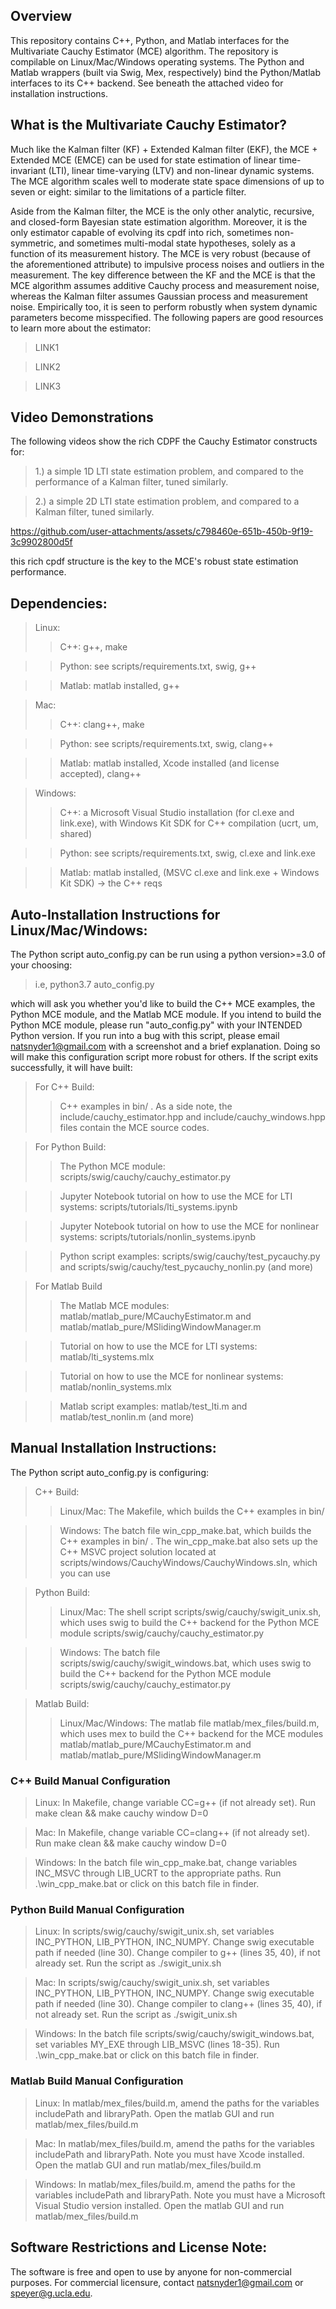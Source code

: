 ## Overview
This repository contains C++, Python, and Matlab interfaces for the Multivariate Cauchy Estimator (MCE) algorithm. The repository is compilable on Linux/Mac/Windows operating systems. The Python and Matlab wrappers (built via Swig, Mex, respectively) bind the Python/Matlab interfaces to its C++ backend. See beneath the attached video for installation instructions. 

## What is the Multivariate Cauchy Estimator?
Much like the Kalman filter (KF) + Extended Kalman filter (EKF), the MCE + Extended MCE (EMCE) can be used for state estimation of linear time-invariant (LTI), linear time-varying (LTV) and non-linear dynamic systems. The MCE algorithm scales well to moderate state space dimensions of up to seven or eight: similar to the limitations of a particle filter.

Aside from the Kalman filter, the MCE is the only other analytic, recursive, and closed-form Bayesian state estimation algorithm. Moreover, it is the only estimator capable of evolving its cpdf into rich, sometimes non-symmetric, and sometimes multi-modal state hypotheses, solely as a function of its measurement history. The MCE is very robust (because of the aforementioned attribute) to impulsive process noises and outliers in the measurement. The key difference between the KF and the MCE is that the MCE algorithm assumes additive Cauchy process and measurement noise, whereas the Kalman filter assumes Gaussian process and measurement noise. Empirically too, it is seen to perform robustly when system dynamic parameters become misspecified. The following papers are good resources to learn more about the estimator:
> LINK1

> LINK2

> LINK3

## Video Demonstrations
The following videos show the rich CDPF the Cauchy Estimator constructs for: 

> 1.) a simple 1D LTI state estimation problem, and compared to the performance of a Kalman filter, tuned similarly.

> 2.) a simple 2D LTI state estimation problem, and compared to a Kalman filter, tuned similarly.

https://github.com/user-attachments/assets/c798460e-651b-450b-9f19-3c9902800d5f

this rich cpdf structure is the key to the MCE's robust state estimation performance.

## Dependencies:
> Linux:
>> C++: g++, make

>> Python: see scripts/requirements.txt, swig, g++

>> Matlab: matlab installed, g++

> Mac:
>> C++: clang++, make

>> Python: see scripts/requirements.txt, swig, clang++

>> Matlab: matlab installed, Xcode installed (and license accepted), clang++

> Windows:
>> C++: a Microsoft Visual Studio installation (for cl.exe and link.exe), with Windows Kit SDK for C++ compilation (ucrt, um, shared)

>> Python: see scripts/requirements.txt, swig, cl.exe and link.exe

>> Matlab: matlab installed, (MSVC cl.exe and link.exe + Windows Kit SDK) -> the C++ reqs

## Auto-Installation Instructions for Linux/Mac/Windows:
The Python script auto_config.py can be run using a python version>=3.0 of your choosing:
> i.e, python3.7 auto_config.py

which will ask you whether you'd like to build the C++ MCE examples, the Python MCE module, and the Matlab MCE module. If you intend to build the Python MCE module, please run "auto_config.py" with your INTENDED Python version. If you run into a bug with this script, please email natsnyder1@gmail.com with a screenshot and a brief explanation. Doing so will make this configuration script more robust for others. If the script exits successfully, it will have built:

> For C++ Build:
>>  C++ examples in bin/ . As a side note, the include/cauchy_estimator.hpp and include/cauchy_windows.hpp files contain the MCE source codes.

> For Python Build:
>> The Python MCE module: scripts/swig/cauchy/cauchy_estimator.py

>> Jupyter Notebook tutorial on how to use the MCE for LTI systems: scripts/tutorials/lti_systems.ipynb

>> Jupyter Notebook tutorial on how to use the MCE for nonlinear systems: scripts/tutorials/nonlin_systems.ipynb

>> Python script examples: scripts/swig/cauchy/test_pycauchy.py and scripts/swig/cauchy/test_pycauchy_nonlin.py (and more)

> For Matlab Build
>> The Matlab MCE modules: matlab/matlab_pure/MCauchyEstimator.m and matlab/matlab_pure/MSlidingWindowManager.m

>> Tutorial on how to use the MCE for LTI systems: matlab/lti_systems.mlx

>> Tutorial on how to use the MCE for nonlinear systems: matlab/nonlin_systems.mlx

>> Matlab script examples: matlab/test_lti.m and matlab/test_nonlin.m (and more)

## Manual Installation Instructions:
The Python script auto_config.py is configuring:
> C++ Build:
>> Linux/Mac: The Makefile, which builds the C++ examples in bin/

>> Windows: The batch file win_cpp_make.bat, which builds the C++ examples in bin/ . The win_cpp_make.bat also sets up the C++ MSVC project solution located at scripts/windows/CauchyWindows/CauchyWindows.sln, which you can use

> Python Build:
>> Linux/Mac: The shell script scripts/swig/cauchy/swigit_unix.sh, which uses swig to build the C++ backend for the Python MCE module scripts/swig/cauchy/cauchy_estimator.py

>> Windows: The batch file scripts/swig/cauchy/swigit_windows.bat, which uses swig to build the C++ backend for the Python MCE module scripts/swig/cauchy/cauchy_estimator.py

> Matlab Build:
>> Linux/Mac/Windows: The matlab file matlab/mex_files/build.m, which uses mex to build the C++ backend for the MCE modules matlab/matlab_pure/MCauchyEstimator.m and matlab/matlab_pure/MSlidingWindowManager.m

### C++ Build Manual Configuration
> Linux: In Makefile, change variable CC=g++ (if not already set). Run make clean && make cauchy window D=0

> Mac: In Makefile, change variable CC=clang++ (if not already set). Run make clean && make cauchy window D=0

> Windows: In the batch file win_cpp_make.bat, change variables INC_MSVC through LIB_UCRT to the appropriate paths. Run .\win_cpp_make.bat or click on this batch file in finder.

### Python Build Manual Configuration
> Linux: In scripts/swig/cauchy/swigit_unix.sh, set variables INC_PYTHON, LIB_PYTHON, INC_NUMPY. Change swig executable path if needed (line 30). Change compiler to g++ (lines 35, 40), if not already set. Run the script as ./swigit_unix.sh

> Mac: In scripts/swig/cauchy/swigit_unix.sh, set variables INC_PYTHON, LIB_PYTHON, INC_NUMPY. Change swig executable path if needed (line 30). Change compiler to clang++ (lines 35, 40), if not already set. Run the script as ./swigit_unix.sh

> Windows: In the batch file scripts/swig/cauchy/swigit_windows.bat, set variables MY_EXE through LIB_MSVC (lines 18-35). Run .\win_cpp_make.bat or click on this batch file in finder.

### Matlab Build Manual Configuration
> Linux: In matlab/mex_files/build.m, amend the paths for the variables includePath and libraryPath. Open the matlab GUI and run matlab/mex_files/build.m

> Mac: In matlab/mex_files/build.m, amend the paths for the variables includePath and libraryPath. Note you must have Xcode installed. Open the matlab GUI and run matlab/mex_files/build.m

> Windows: In matlab/mex_files/build.m, amend the paths for the variables includePath and libraryPath. Note you must have a Microsoft Visual Studio version installed. Open the matlab GUI and run matlab/mex_files/build.m

## Software Restrictions and License Note:
The software is free and open to use by anyone for non-commercial purposes. For commercial licensure, contact natsnyder1@gmail.com or speyer@g.ucla.edu.
